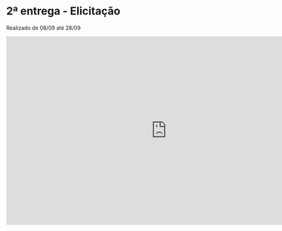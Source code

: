# 2ª entrega - Elicitação
Realizado de 08/09 até 28/09

<iframe width="850" height="500" src="https://www.youtube-nocookie.com/embed/8IjEykWJtXY?controls=0" frameborder="0"
    allow="accelerometer; autoplay; clipboard-write; encrypted-media; gyroscope; picture-in-picture"
    allowfullscreen></iframe>
